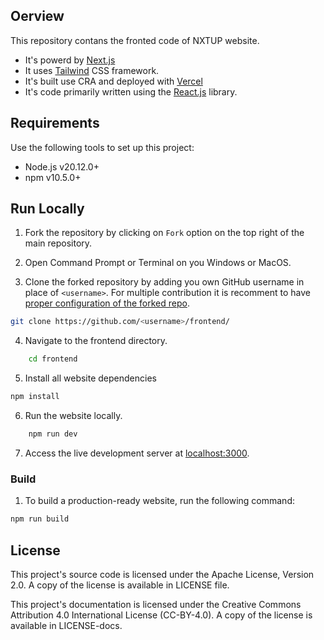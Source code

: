 ## Oerview 

This repository contans the fronted code of NXTUP website. 

* It's powerd by [Next.js](https://nextjs.org/)
* It uses [Tailwind](https://tailwindcss.com/) CSS framework.
* It's built use CRA and deployed with [Vercel](https://vercel.com/)
* It's code primarily written using the [React.js](https://react.dev/) library.

## Requirements 

Use the following tools to set up this project: 

* Node.js v20.12.0+
* npm v10.5.0+

## Run Locally 

1. Fork the repository by clicking on `Fork` option on the top right of the main repository.
  
2. Open Command Prompt or Terminal on you Windows or MacOS.
  
3. Clone the forked repository by adding you own GitHub username in place of `<username>`. For multiple contribution it is recomment to have [proper configuration of the forked repo](https://github.com/nxtuporg/community/blob/main/git-workflow.md).
```bash
git clone https://github.com/<username>/frontend/
```

4. Navigate to the frontend directory.
```bash
    cd frontend
```

5. Install all website dependencies
```bash
npm install
```

6. Run the website locally.

```bash
    npm run dev
```

7. Access the live development server at [localhost:3000](http://localhost:3000).

### Build

1. To build a production-ready website, run the following command:

```bash
npm run build
```

## License

This project's source code is licensed under the Apache License, Version 2.0. A copy of the
license is available in LICENSE file.

This project's documentation is licensed under the Creative Commons Attribution
4.0 International License (CC-BY-4.0). A copy of the license is available in
LICENSE-docs.

